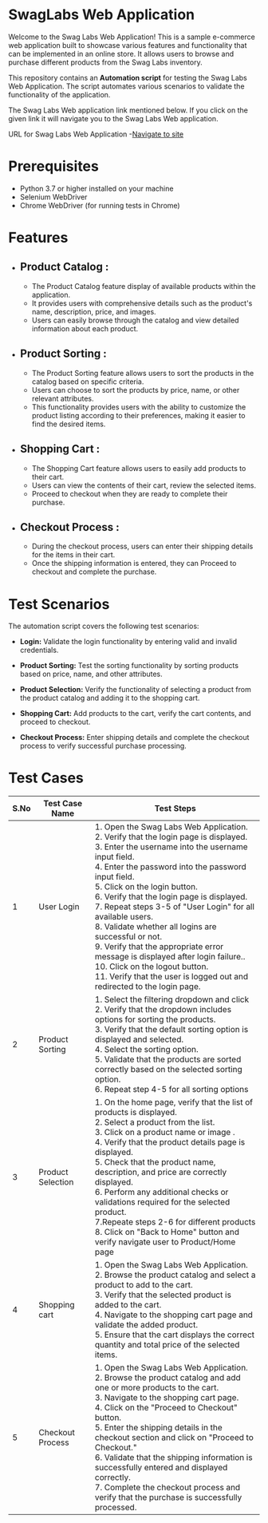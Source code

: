 # **SwagLabs Web Application**
Welcome to the Swag Labs Web Application! This is a sample e-commerce web application built to showcase various features and functionality that can be implemented in an online store. 
It allows users to browse and purchase different products from the Swag Labs inventory.

This repository contains an **Automation script** for testing the Swag Labs Web Application. The script automates various scenarios to validate the functionality of the application.


The Swag Labs Web application link mentioned below. If you click on the given link it will navigate you to the Swag Labs Web application.

URL for Swag Labs Web Application -[Navigate to site](https://www.saucedemo.com/)


# **Prerequisites**
- Python 3.7 or higher installed on your machine
- Selenium WebDriver
- Chrome WebDriver (for running tests in Chrome)


# **Features**
- ## **Product Catalog :**
  -   The Product Catalog feature display of available products within the application.
  -   It provides users with comprehensive details such as the product's name, description, price, and images.
  -   Users can easily browse through the catalog and view detailed information about each product.
    
- ## **Product Sorting :**
  -  The Product Sorting feature allows users to sort the products in the catalog based on specific criteria.
  -  Users can choose to sort the products by price, name, or other relevant attributes.
  -  This functionality provides users with the ability to customize the product listing according to their preferences, making it easier to find the desired items.

- ## **Shopping Cart :**
  -   The Shopping Cart feature allows users to easily add products to their cart.
  -   Users can view the contents of their cart, review the selected items.
  -   Proceed to checkout when they are ready to complete their purchase.

- ## **Checkout Process :**
  -  During the checkout process, users  can enter their shipping details for the items in their cart.
  -  Once the shipping information is entered, they can Proceed to checkout and complete the purchase.



# **Test Scenarios**
The automation script covers the following test scenarios:

- **Login:** Validate the login functionality by entering valid and invalid credentials.

- **Product Sorting:** Test the sorting functionality by sorting products based on price, name, and other attributes.
  
- **Product Selection:** Verify the functionality of selecting a product from the product catalog and adding it to the shopping cart.

- **Shopping Cart:** Add products to the cart, verify the cart contents, and proceed to checkout.

- **Checkout Process:** Enter shipping details and complete the checkout process to verify successful purchase processing.



# Test Cases                      

 
| S.No | Test Case Name | Test Steps |
-------|----------------|-------|
|1 | User Login  | 1. Open the Swag Labs Web Application.<br/>2. Verify that the login page is displayed.<br/>3. Enter the username into the username input field.<br/>4. Enter the password into the password input field.<br/>5. Click on the login button.<br/>6. Verify that the login page is displayed.<br/>7. Repeat steps 3-5 of "User Login" for all available users.<br/>8. Validate whether all logins are successful or not.<br/>9. Verify that the appropriate error message is displayed after login failure..<br/>10. Click on the logout button.<br/>11. Verify that the user is logged out and redirected to the login page.
|2 | Product Sorting  | 1. Select the filtering dropdown and click<br/>2. Verify that the dropdown includes options for sorting the products.<br/>3. Verify that the default sorting option is displayed and selected.<br/>4. Select the sorting option.<br/>5. Validate  that the products are sorted correctly based on the selected sorting option.<br/>6. Repeat step 4-5 for all sorting options
|3 | Product Selection | 1. On the home page, verify that the list of products is displayed.<br/>2. Select a product from the list.<br/>3.  Click on a product name or image .<br/>4. Verify that the product details page is displayed.<br/>5. Check that the product name, description, and price are correctly displayed.</br>6. Perform any additional checks or validations required for the selected product.<br/>7.Repeate steps 2-6 for different products<br/>8. Click on "Back to Home" button and verify navigate user to Product/Home page
|4 | Shopping cart  | 1. Open the Swag Labs Web Application.<br/>2. Browse the product catalog and select a product to add to the cart.<br/>3. Verify that the selected product is added to the cart.<br/>4. Navigate to the shopping cart page and validate the added product.<br/>5. Ensure that the cart displays the correct quantity and total price of the selected items.                      
|5 | Checkout Process |1. Open the Swag Labs Web Application.<br/>2. Browse the product catalog and add one or more products to the cart.<br/>3. Navigate to the shopping cart page.<br/>4. Click on the "Proceed to Checkout" button.<br/>5. Enter the shipping details in the checkout section and click on "Proceed to Checkout."<br/>6. Validate that the shipping information is successfully entered and displayed correctly.<br/>7. Complete the checkout process and verify that the purchase is successfully processed.










